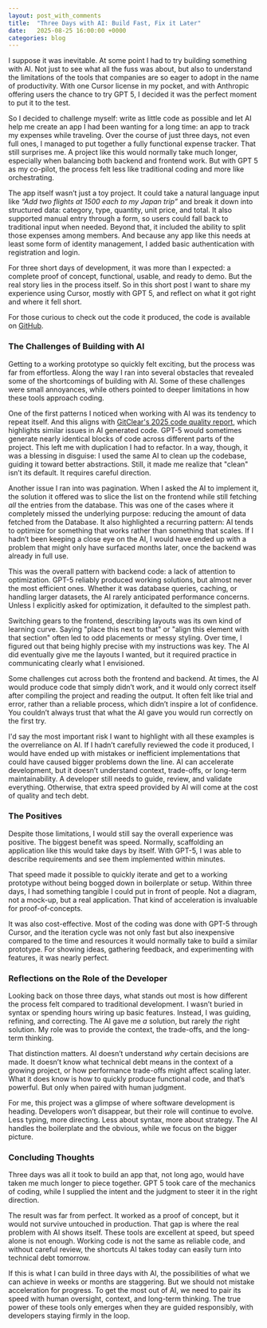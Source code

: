 ```yaml
---
layout: post_with_comments
title:  "Three Days with AI: Build Fast, Fix it Later"
date:   2025-08-25 16:00:00 +0000
categories: blog
---
```


I suppose it was inevitable. At some point I had to try building something with AI. Not just to see what all the fuss was about, but also to understand the limitations of the tools that companies are so eager to adopt in the name of productivity. With one Cursor license in my pocket, and with Anthropic offering users the chance to try GPT 5, I decided it was the perfect moment to put it to the test. 

So I decided to challenge myself: write as little code as possible and let AI help me create an app I had been wanting for a long time: an app to track my expenses while traveling. Over the course of just three days, not even full ones, I managed to put together a fully functional expense tracker. That still surprises me. A project like this would normally take much longer, especially when balancing both backend and frontend work. But with GPT 5 as my co-pilot, the process felt less like traditional coding and more like orchestrating.

The app itself wasn’t just a toy project. It could take a natural language input like *“Add two flights at 1500 each to my Japan trip”* and break it down into structured data: category, type, quantity, unit price, and total. It also supported manual entry through a form, so users could fall back to traditional input when needed. Beyond that, it included the ability to split those expenses among members. And because any app like this needs at least some form of identity management, I added basic authentication with registration and login.

For three short days of development, it was more than I expected: a complete proof of concept, functional, usable, and ready to demo. But the real story lies in the process itself. So in this short post I want to share my experience using Cursor, mostly with GPT 5, and reflect on what it got right and where it fell short.

For those curious to check out the code it produced, the code is available on [GitHub](https://github.com/MiguelMarcelino/divvyup).

### The Challenges of Building with AI

Getting to a working prototype so quickly felt exciting, but the process was far from effortless. Along the way I ran into several obstacles that revealed some of the shortcomings of building with AI. Some of these challenges were small annoyances, while others pointed to deeper limitations in how these tools approach coding.

One of the first patterns I noticed when working with AI was its tendency to repeat itself. And this aligns with [GitClear's 2025 code quality report](https://www.gitclear.com/ai_assistant_code_quality_2025_research), which highlights similar issues in AI generated code. GPT-5 would sometimes generate nearly identical blocks of code across different parts of the project. This left me with duplication I had to refactor. In a way, though, it was a blessing in disguise: I used the same AI to clean up the codebase, guiding it toward better abstractions. Still, it made me realize that "clean" isn’t its default. It requires careful direction.

Another issue I ran into was pagination. When I asked the AI to implement it, the solution it offered was to slice the list on the frontend while still fetching *all* the entries from the database. This was one of the cases where it completely missed the underlying purpose: reducing the amount of data fetched from the Database. It also highlighted a recurring pattern: AI tends to optimize for something that works rather than something that scales. If I hadn’t been keeping a close eye on the AI, I would have ended up with a problem that might only have surfaced months later, once the backend was already in full use.

This was the overall pattern with backend code: a lack of attention to optimization. GPT-5 reliably produced working solutions, but almost never the most efficient ones. Whether it was database queries, caching, or handling larger datasets, the AI rarely anticipated performance concerns. Unless I explicitly asked for optimization, it defaulted to the simplest path.

Switching gears to the frontend, describing layouts was its own kind of learning curve. Saying "place this next to that" or "align this element with that section" often led to odd placements or messy styling. Over time, I figured out that being highly precise with my instructions was key. The AI did eventually give me the layouts I wanted, but it required practice in communicating clearly what I envisioned.

Some challenges cut across both the frontend and backend. At times, the AI would produce code that simply didn’t work, and it would only correct itself after compiling the project and reading the output. It often felt like trial and error, rather than a reliable process, which didn’t inspire a lot of confidence. You couldn’t always trust that what the AI gave you would run correctly on the first try.

I'd say the most important risk I want to highlight with all these examples is the overreliance on AI. If I hadn’t carefully reviewed the code it produced, I would have ended up with mistakes or inefficient implementations that could have caused bigger problems down the line. AI can accelerate development, but it doesn’t understand context, trade-offs, or long-term maintainability. A developer still needs to guide, review, and validate everything. Otherwise, that extra speed provided by AI will come at the cost of quality and tech debt.

### The Positives

Despite those limitations, I would still say the overall experience was positive. The biggest benefit was speed. Normally, scaffolding an application like this would take days by itself. With GPT-5, I was able to describe requirements and see them implemented within minutes.

That speed made it possible to quickly iterate and get to a working prototype without being bogged down in boilerplate or setup. Within three days, I had something tangible I could put in front of people. Not a diagram, not a mock-up, but a real application. That kind of acceleration is invaluable for proof-of-concepts.

It was also cost-effective. Most of the coding was done with GPT-5 through Cursor, and the iteration cycle was not only fast but also inexpensive compared to the time and resources it would normally take to build a similar prototype. For showing ideas, gathering feedback, and experimenting with features, it was nearly perfect.

### Reflections on the Role of the Developer

Looking back on those three days, what stands out most is how different the process felt compared to traditional development. I wasn’t buried in syntax or spending hours wiring up basic features. Instead, I was guiding, refining, and correcting. The AI gave me *a* solution, but rarely *the* right solution. My role was to provide the context, the trade-offs, and the long-term thinking.

That distinction matters. AI doesn’t understand *why* certain decisions are made. It doesn’t know what technical debt means in the context of a growing project, or how performance trade-offs might affect scaling later. What it does know is how to quickly produce functional code, and that’s powerful. But only when paired with human judgment.

For me, this project was a glimpse of where software development is heading. Developers won’t disappear, but their role will continue to evolve. Less typing, more directing. Less about syntax, more about strategy. The AI handles the boilerplate and the obvious, while we focus on the bigger picture.

### Concluding Thoughts
Three days was all it took to build an app that, not long ago, would have taken me much longer to piece together. GPT 5 took care of the mechanics of coding, while I supplied the intent and the judgment to steer it in the right direction.

The result was far from perfect. It worked as a proof of concept, but it would not survive untouched in production. That gap is where the real problem with AI shows itself. These tools are excellent at speed, but speed alone is not enough. Working code is not the same as reliable code, and without careful review, the shortcuts AI takes today can easily turn into technical debt tomorrow.

If this is what I can build in three days with AI, the possibilities of what we can achieve in weeks or months are staggering. But we should not mistake acceleration for progress. To get the most out of AI, we need to pair its speed with human oversight, context, and long-term thinking. The true power of these tools only emerges when they are guided responsibly, with developers staying firmly in the loop.

